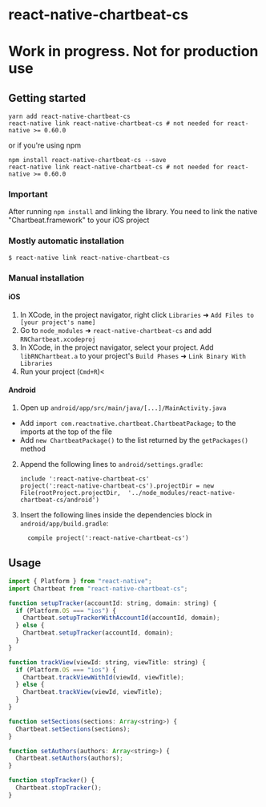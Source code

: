 # react-native-chartbeat-cs

# Work in progress. Not for production use

## Getting started

```
yarn add react-native-chartbeat-cs
react-native link react-native-chartbeat-cs # not needed for react-native >= 0.60.0
```

or if you're using npm

```
npm install react-native-chartbeat-cs --save
react-native link react-native-chartbeat-cs # not needed for react-native >= 0.60.0
```

### Important

After running `npm install` and linking the library. You need to link the native "Chartbeat.framework" to your iOS project

### Mostly automatic installation

`$ react-native link react-native-chartbeat-cs`

### Manual installation

#### iOS

1. In XCode, in the project navigator, right click `Libraries` ➜ `Add Files to [your project's name]`
2. Go to `node_modules` ➜ `react-native-chartbeat-cs` and add `RNChartbeat.xcodeproj`
3. In XCode, in the project navigator, select your project. Add `libRNChartbeat.a` to your project's `Build Phases` ➜ `Link Binary With Libraries`
4. Run your project (`Cmd+R`)<

#### Android

1. Open up `android/app/src/main/java/[...]/MainActivity.java`

- Add `import com.reactnative.chartbeat.ChartbeatPackage;` to the imports at the top of the file
- Add `new ChartbeatPackage()` to the list returned by the `getPackages()` method

2. Append the following lines to `android/settings.gradle`:
   ```
   include ':react-native-chartbeat-cs'
   project(':react-native-chartbeat-cs').projectDir = new File(rootProject.projectDir, 	'../node_modules/react-native-chartbeat-cs/android')
   ```
3. Insert the following lines inside the dependencies block in `android/app/build.gradle`:
   ```
     compile project(':react-native-chartbeat-cs')
   ```

## Usage

```javascript
import { Platform } from "react-native";
import Chartbeat from "react-native-chartbeat-cs";

function setupTracker(accountId: string, domain: string) {
  if (Platform.OS === "ios") {
    Chartbeat.setupTrackerWithAccountId(accountId, domain);
  } else {
    Chartbeat.setupTracker(accountId, domain);
  }
}

function trackView(viewId: string, viewTitle: string) {
  if (Platform.OS === "ios") {
    Chartbeat.trackViewWithId(viewId, viewTitle);
  } else {
    Chartbeat.trackView(viewId, viewTitle);
  }
}

function setSections(sections: Array<string>) {
  Chartbeat.setSections(sections);
}

function setAuthors(authors: Array<string>) {
  Chartbeat.setAuthors(authors);
}

function stopTracker() {
  Chartbeat.stopTracker();
}
```

